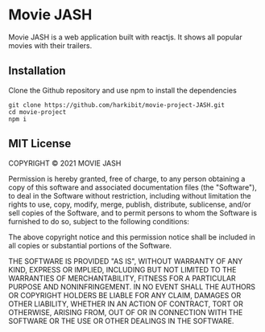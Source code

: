 # Movie JASH

Movie JASH is a web application built with reactjs. It shows all popular movies with their trailers.

## Installation

Clone the Github repository and use npm to install the dependencies

```
git clone https://github.com/harkibit/movie-project-JASH.git
cd movie-project
npm i
```

## MIT License

COPYRIGHT © 2021 MOVIE JASH

Permission is hereby granted, free of charge, to any person obtaining a copy
of this software and associated documentation files (the "Software"), to deal
in the Software without restriction, including without limitation the rights
to use, copy, modify, merge, publish, distribute, sublicense, and/or sell
copies of the Software, and to permit persons to whom the Software is
furnished to do so, subject to the following conditions:

The above copyright notice and this permission notice shall be included in all
copies or substantial portions of the Software.

THE SOFTWARE IS PROVIDED "AS IS", WITHOUT WARRANTY OF ANY KIND, EXPRESS OR
IMPLIED, INCLUDING BUT NOT LIMITED TO THE WARRANTIES OF MERCHANTABILITY,
FITNESS FOR A PARTICULAR PURPOSE AND NONINFRINGEMENT. IN NO EVENT SHALL THE
AUTHORS OR COPYRIGHT HOLDERS BE LIABLE FOR ANY CLAIM, DAMAGES OR OTHER
LIABILITY, WHETHER IN AN ACTION OF CONTRACT, TORT OR OTHERWISE, ARISING FROM,
OUT OF OR IN CONNECTION WITH THE SOFTWARE OR THE USE OR OTHER DEALINGS IN THE
SOFTWARE.
